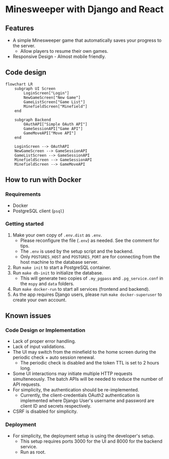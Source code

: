 # Minesweeper with Django and React

## Features

* A simple Minesweeper game that automatically saves your progress to the server.
  * Allow players to resume their own games.
* Responsive Design - Almost mobile friendly.


## Code design

```mermaid
flowchart LR
    subgraph UI Screen
        LoginScreen["Login"]
        NewGameScreen["New Game"]
        GameListScreen["Game List"]
        MinefieldScreen["Minefield"]
    end

    subgraph Backend
        OAuthAPI["Simple OAuth API"]
        GameSessionAPI["Game API"]
        GameMoveAPI["Move API"]
    end

    LoginScreen --> OAuthAPI
    NewGameScreen --> GameSessionAPI
    GameListScreen --> GameSessionAPI
    MinefieldScreen --> GameSessionAPI
    MinefieldScreen --> GameMoveAPI
```

## How to run with Docker

### Requirements

* Docker
* PostgreSQL client (`psql`)

### Getting started

1. Make your own copy of `.env.dist` as `.env`.
   * Please reconfigure the file (`.env`) as needed. See the comment for tips.
   * The `.env` is used by the setup script and the backend.
   * Only `POSTGRES_HOST` and `POSTGRES_PORT` are for connecting from the host machine to the database server.
2. Run `make init` to start a PostgreSQL container.
3. Run `make db-init` to initialize the database.
   * This will generate two copies of `.my_pgpass` and `.pg_service.conf` in the `mspy` and `data` folders.
4. Run `make docker-run` to start all services (frontend and backend).
5. As the app requires Django users, please run `make docker-superuser` to create your own account.

## Known issues

### Code Design or Implementation

* Lack of proper error handling.
* Lack of input validations.
* The UI may switch from the minefield to the home screen during the periodic check + auto session renewal.
  * The periodic check is disabled and the token TTL is set to 2 hours long.
* Some UI interactions may initiate multiple HTTP requests simulteneously. The batch APIs will be needed to reduce the number of API requests.
* For simplicity, the authentication should be re-implemented.
  * Currently, the client-credentials OAuth2 authentication is implemented where Django User's username and password are client ID and secrets respectively.
* CSRF is disabled for simplicity.

### Deployment

* For simplicity, the deployment setup is using the developer's setup.
  * This setup requires ports 3000 for the UI and 8000 for the backend service.
  * Run as root.